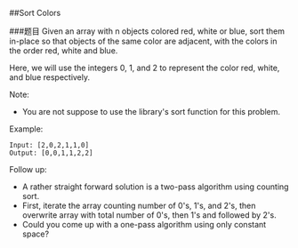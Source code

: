 ##Sort Colors

###题目
Given an array with n objects colored red, white or blue, sort them in-place 
so that objects of the same color are adjacent, with the colors in the order red, white and blue.

Here, we will use the integers 0, 1, and 2 to represent the color red, white, and blue respectively.

Note: 
* You are not suppose to use the library's sort function for this problem.

Example:
```
Input: [2,0,2,1,1,0]
Output: [0,0,1,1,2,2]
```

Follow up:
* A rather straight forward solution is a two-pass algorithm using counting sort.
* First, iterate the array counting number of 0's, 1's, and 2's, then overwrite array with total number of 0's, 
then 1's and followed by 2's.
* Could you come up with a one-pass algorithm using only constant space?